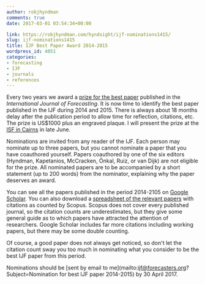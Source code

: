 ```yaml
---
author: robjhyndman
comments: true
date: 2017-03-01 03:54:34+00:00

link: https://robjhyndman.com/hyndsight/ijf-nominations1415/
slug: ijf-nominations1415
title: IJF Best Paper Award 2014-2015
wordpress_id: 4051
categories:
- forecasting
- IJF
- journals
- references
---
```


Every two years we award a [prize for the best paper](https://forecasters.org/ijf/awards/) published in the _International Journal of Forecasting_. It is now time to identify the best paper published in the IJF during 2014 and 2015. There is always about 18 months delay after the publication period to allow time for reflection, citations, etc. The prize is US$1000 plus an engraved plaque. I will present the prize at the [ISF in Cairns](http://forecasters.org/isf) in late June.

Nominations are invited from any reader of the IJF. Each person may nominate up to three papers, but you cannot nominate a paper that you have coauthored yourself. Papers coauthored by one of the six editors (Hyndman, Kapetanios, McCracken, Önkal, Ruiz, or van Dijk) are not eligible for the prize. All nominated papers are to be accompanied by a short statement (up to 200 words) from the nominator, explaining why the paper deserves an award.

You can see all the papers published in the period 2014-2105 on [Google Scholar](https://goo.gl/ckJU0L). You can also download a [spreadsheet of the relevant papers](https://drive.google.com/file/d/0B4rHhz_bQTXIMksyMjZLc3NpcEU/view?usp=sharing) with citations as counted by Scopus. Scopus does not cover every published journal, so the citation counts are underestimates, but they give some general guide as to which papers have attracted the attention of researchers. Google Scholar includes far more citations including working papers, but there may be some double counting.

Of course, a good paper does not always get noticed, so don't let the citation count sway you too much in nominating what you consider to be the best IJF paper from this period.

Nominations should be [sent by email to me](mailto:ijf@forecasters.org?Subject=Nomination for best IJF paper 2014-2015) by 30 April 2017.

